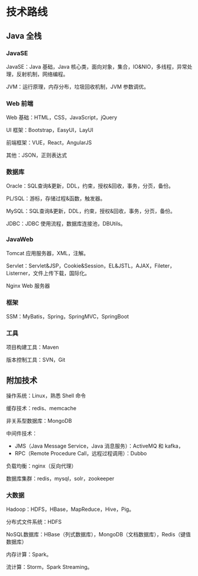# 技术路线

## Java 全栈

### JavaSE

JavaSE：Java 基础，Java 核心类，面向对象，集合，IO&NIO，多线程，异常处理，反射机制，网络编程。

JVM：运行原理，内存分布，垃圾回收机制，JVM 参数调优。

### Web 前端

Web 基础：HTML，CSS，JavaScript，jQuery

UI 框架：Bootstrap，EasyUI，LayUI

前端框架：VUE，React，AngularJS

其他：JSON，正则表达式

### 数据库

Oracle：SQL查询&更新，DDL，约束，授权&回收，事务，分页，备份。

PL/SQL：游标，存储过程&函数，触发器。

MySQL：SQL查询&更新，DDL，约束，授权&回收，事务，分页，备份。

JDBC：JDBC 使用流程，数据库连接池，DBUtils。

### JavaWeb

Tomcat 应用服务器，XML，注解。

Servlet：Servlet&JSP，Cookie&Session，EL&JSTL，AJAX，Fileter，Listerner，文件上传下载，国际化。

Nginx Web 服务器

### 框架

SSM：MyBatis，Spring，SpringMVC，SpringBoot

### 工具

项目构建工具：Maven

版本控制工具：SVN，Git

## 附加技术

操作系统：Linux，熟悉 Shell 命令

缓存技术：redis、memcache

非关系型数据库：MongoDB

中间件技术：

- JMS（Java Message Service，Java 消息服务）：ActiveMQ 和 kafka，
- RPC（Remote Procedure Call，远程过程调用）：Dubbo

负载均衡：nginx（反向代理）

数据库集群：redis，mysql，solr，zookeeper

### 大数据

Hadoop：HDFS，HBase，MapReduce，Hive，Pig。

分布式文件系统：HDFS

NoSQL数据库：HBase（列式数据库），MongoDB（文档数据库），Redis（键值数据库）

内存计算：Spark。

流计算：Storm，Spark Streaming。